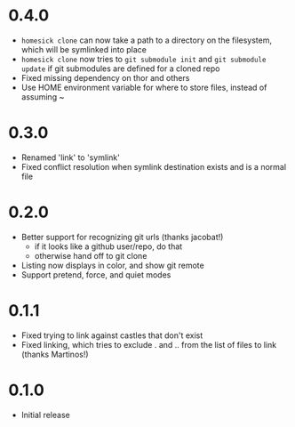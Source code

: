 # 0.4.0

 * `homesick clone` can now take a path to a directory on the filesystem, which will be symlinked into place
 * `homesick clone` now tries to `git submodule init` and `git submodule update` if git submodules are defined for a cloned repo
 * Fixed missing dependency on thor and others
 * Use HOME environment variable for where to store files, instead of assuming ~

# 0.3.0

 * Renamed 'link' to 'symlink'
 * Fixed conflict resolution when symlink destination exists and is a normal file

# 0.2.0

 * Better support for recognizing git urls (thanks jacobat!)
	 * if it looks like a github user/repo, do that
	 * otherwise hand off to git clone
 * Listing now displays in color, and show git remote
 * Support pretend, force, and quiet modes

# 0.1.1

 * Fixed trying to link against castles that don't exist
 * Fixed linking, which tries to exclude . and .. from the list of files to
 link (thanks Martinos!)

# 0.1.0

 * Initial release
